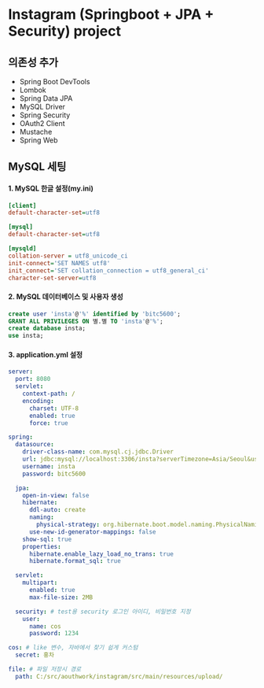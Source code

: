 # Instagram (Springboot + JPA + Security) project

## 의존성 추가

- Spring Boot DevTools
- Lombok
- Spring Data JPA
- MySQL Driver
- Spring Security
- OAuth2 Client
- Mustache
- Spring Web

## MySQL 세팅

#### 1. MySQL 한글 설정(my.ini)

```ini
[client]
default-character-set=utf8

[mysql]
default-character-set=utf8

[mysqld]
collation-server = utf8_unicode_ci
init-connect='SET NAMES utf8'
init_connect='SET collation_connection = utf8_general_ci'
character-set-server=utf8
```

#### 2. MySQL 데이터베이스 및 사용자 생성

```sql
create user 'insta'@'%' identified by 'bitc5600';
GRANT ALL PRIVILEGES ON 별.별 TO 'insta'@'%';
create database insta;
use insta;
```

#### 3. application.yml 설정

```yml
server:
  port: 8080
  servlet:
    context-path: /
    encoding:
      charset: UTF-8
      enabled: true
      force: true

spring:
  datasource:
    driver-class-name: com.mysql.cj.jdbc.Driver
    url: jdbc:mysql://localhost:3306/insta?serverTimezone=Asia/Seoul&useSSL=false&allowPublicKeyRetrieval=true
    username: insta
    password: bitc5600

  jpa:
    open-in-view: false
    hibernate:
      ddl-auto: create
      naming:
        physical-strategy: org.hibernate.boot.model.naming.PhysicalNamingStrategyStandardImpl
      use-new-id-generator-mappings: false
    show-sql: true
    properties:
      hibernate.enable_lazy_load_no_trans: true
      hibernate.format_sql: true

  servlet:
    multipart:
      enabled: true
      max-file-size: 2MB

  security: # test용 security 로그인 아이디, 비밀번호 지정
    user:
      name: cos
      password: 1234

cos: # like 변수, 자바에서 찾기 쉽게 커스텀
  secret: 홍차

file: # 파일 저장시 경로
  path: C:/src/aouthwork/instagram/src/main/resources/upload/
```
